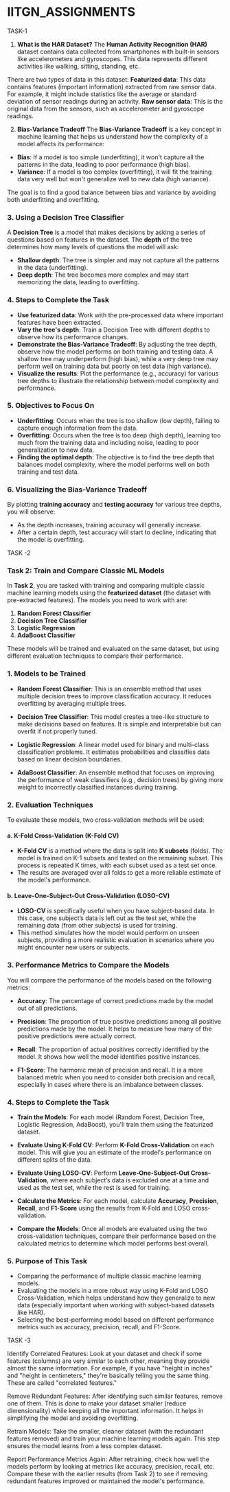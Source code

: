 # IITGN_ASSIGNMENTS

TASK-1


 1. **What is the HAR Dataset?**
The **Human Activity Recognition (HAR)** dataset contains data collected from smartphones with built-in sensors like accelerometers and gyroscopes. This data represents different activities like walking, sitting, standing, etc.

There are two types of data in this dataset:
**Featurized data**: This data contains features (important information) extracted from raw sensor data. For example, it might include statistics like the average or standard deviation of sensor readings during an activity.
**Raw sensor data**: This is the original data from the sensors, such as accelerometer and gyroscope readings.

 2. **Bias-Variance Tradeoff**
The **Bias-Variance Tradeoff** is a key concept in machine learning that helps us understand how the complexity of a model affects its performance:
- **Bias**: If a model is too simple (underfitting), it won't capture all the patterns in the data, leading to poor performance (high bias).
- **Variance**: If a model is too complex (overfitting), it will fit the training data very well but won't generalize well to new data (high variance).

The goal is to find a good balance between bias and variance by avoiding both underfitting and overfitting.

### 3. **Using a Decision Tree Classifier**
A **Decision Tree** is a model that makes decisions by asking a series of questions based on features in the dataset. The **depth** of the tree determines how many levels of questions the model will ask:
- **Shallow depth**: The tree is simpler and may not capture all the patterns in the data (underfitting).
- **Deep depth**: The tree becomes more complex and may start memorizing the data, leading to overfitting.

### 4. **Steps to Complete the Task**
- **Use featurized data**: Work with the pre-processed data where important features have been extracted.
- **Vary the tree's depth**: Train a Decision Tree with different depths to observe how its performance changes.
- **Demonstrate the Bias-Variance Tradeoff**: By adjusting the tree depth, observe how the model performs on both training and testing data. A shallow tree may underperform (high bias), while a very deep tree may perform well on training data but poorly on test data (high variance).
- **Visualize the results**: Plot the performance (e.g., accuracy) for various tree depths to illustrate the relationship between model complexity and performance.

### 5. **Objectives to Focus On**
- **Underfitting**: Occurs when the tree is too shallow (low depth), failing to capture enough information from the data.
- **Overfitting**: Occurs when the tree is too deep (high depth), learning too much from the training data and including noise, leading to poor generalization to new data.
- **Finding the optimal depth**: The objective is to find the tree depth that balances model complexity, where the model performs well on both training and test data.

### 6. **Visualizing the Bias-Variance Tradeoff**
By plotting **training accuracy** and **testing accuracy** for various tree depths, you will observe:
- As the depth increases, training accuracy will generally increase.
- After a certain depth, test accuracy will start to decline, indicating that the model is overfitting.



TASK -2

### Task 2: Train and Compare Classic ML Models

In **Task 2**, you are tasked with training and comparing multiple classic machine learning models using the **featurized dataset** (the dataset with pre-extracted features). The models you need to work with are:

1. **Random Forest Classifier**
2. **Decision Tree Classifier**
3. **Logistic Regression**
4. **AdaBoost Classifier**

These models will be trained and evaluated on the same dataset, but using different evaluation techniques to compare their performance.

### 1. **Models to be Trained**

- **Random Forest Classifier**: This is an ensemble method that uses multiple decision trees to improve classification accuracy. It reduces overfitting by averaging multiple trees.
  
- **Decision Tree Classifier**: This model creates a tree-like structure to make decisions based on features. It is simple and interpretable but can overfit if not properly tuned.

- **Logistic Regression**: A linear model used for binary and multi-class classification problems. It estimates probabilities and classifies data based on linear decision boundaries.

- **AdaBoost Classifier**: An ensemble method that focuses on improving the performance of weak classifiers (e.g., decision trees) by giving more weight to incorrectly classified instances during training.

### 2. **Evaluation Techniques**

To evaluate these models, two cross-validation methods will be used:

#### a. **K-Fold Cross-Validation (K-Fold CV)**

- **K-Fold CV** is a method where the data is split into **K subsets** (folds). The model is trained on K-1 subsets and tested on the remaining subset. This process is repeated K times, with each subset used as a test set once.
- The results are averaged over all folds to get a more reliable estimate of the model's performance.

#### b. **Leave-One-Subject-Out Cross-Validation (LOSO-CV)**

- **LOSO-CV** is specifically useful when you have subject-based data. In this case, one subject’s data is left out as the test set, while the remaining data (from other subjects) is used for training.
- This method simulates how the model would perform on unseen subjects, providing a more realistic evaluation in scenarios where you might encounter new users or subjects.

### 3. **Performance Metrics to Compare the Models**

You will compare the performance of the models based on the following metrics:

- **Accuracy**: The percentage of correct predictions made by the model out of all predictions.
  
- **Precision**: The proportion of true positive predictions among all positive predictions made by the model. It helps to measure how many of the positive predictions were actually correct.
  
- **Recall**: The proportion of actual positives correctly identified by the model. It shows how well the model identifies positive instances.
  
- **F1-Score**: The harmonic mean of precision and recall. It is a more balanced metric when you need to consider both precision and recall, especially in cases where there is an imbalance between classes.

### 4. **Steps to Complete the Task**

- **Train the Models**: For each model (Random Forest, Decision Tree, Logistic Regression, AdaBoost), you'll train them using the featurized dataset.
  
- **Evaluate Using K-Fold CV**: Perform **K-Fold Cross-Validation** on each model. This will give you an estimate of the model's performance on different splits of the data.
  
- **Evaluate Using LOSO-CV**: Perform **Leave-One-Subject-Out Cross-Validation**, where each subject’s data is excluded one at a time and used as the test set, while the rest is used for training.
  
- **Calculate the Metrics**: For each model, calculate **Accuracy**, **Precision**, **Recall**, and **F1-Score** using the results from K-Fold and LOSO cross-validation.

- **Compare the Models**: Once all models are evaluated using the two cross-validation techniques, compare their performance based on the calculated metrics to determine which model performs best overall.

### 5. **Purpose of This Task**

- Comparing the performance of multiple classic machine learning models.
- Evaluating the models in a more robust way using K-Fold and LOSO Cross-Validation, which helps understand how they generalize to new data (especially important when working with subject-based datasets like HAR).
- Selecting the best-performing model based on different performance metrics such as accuracy, precision, recall, and F1-Score.



TASK -3

Identify Correlated Features:
Look at your dataset and check if some features (columns) are very similar to each other, meaning they provide almost the same information. For example, if you have "height in inches" and "height in centimeters," they're basically telling you the same thing. These are called "correlated features."

Remove Redundant Features:
After identifying such similar features, remove one of them. This is done to make your dataset smaller (reduce dimensionality) while keeping all the important information. It helps in simplifying the model and avoiding overfitting.

Retrain Models:
Take the smaller, cleaner dataset (with the redundant features removed) and train your machine learning models again. This step ensures the model learns from a less complex dataset.

Report Performance Metrics Again:
After retraining, check how well the models perform by looking at metrics like accuracy, precision, recall, etc. Compare these with the earlier results (from Task 2) to see if removing redundant features improved or maintained the model's performance.
